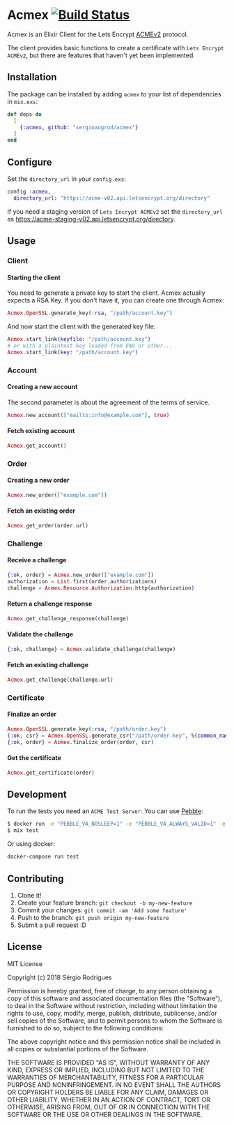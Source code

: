 # Acmex [![Build Status](https://travis-ci.org/sergioaugrod/acmex.svg?branch=master)](https://travis-ci.org/sergioaugrod/acmex)

Acmex is an Elixir Client for the Lets Encrypt [ACMEv2](https://github.com/ietf-wg-acme/acme) protocol.

The client provides basic functions to create a certificate with `Lets Encrypt ACMEv2`, but there are features that haven't yet been implemented.

## Installation

The package can be installed by adding `acmex` to your list of dependencies in `mix.exs`:

```elixir
def deps do
  [
    {:acmex, github: "sergioaugrod/acmex"}
  ]
end
```

## Configure

Set the `directory_url` in your `config.exs`:

```elixir
config :acmex,
  directory_url: "https://acme-v02.api.letsencrypt.org/directory"
```

If you need a staging version of `Lets Encrypt ACMEv2` set the `directory_url` as https://acme-staging-v02.api.letsencrypt.org/directory.

## Usage

### Client

#### Starting the client

You need to generate a private key to start the client. Acmex actually expects a RSA Key.
If you don't have it, you can create one through Acmex:

```elixir
Acmex.OpenSSL.generate_key(:rsa, "/path/account.key")
```

And now start the client with the generated key file:

```elixir
Acmex.start_link(keyfile: "/path/account.key")
# or with a plaintext key loaded from ENV or other...
Acmex.start_link(key: "/path/account.key")
```

### Account

#### Creating a new account

The second parameter is about the agreement of the terms of service.

```elixir
Acmex.new_account(["mailto:info@example.com"], true)
```

#### Fetch existing account

```elixir
Acmex.get_account()
```

### Order

#### Creating a new order

```elixir
Acmex.new_order(["example.com"])
```

#### Fetch an existing order

```elixir
Acmex.get_order(order.url)
```

### Challenge

#### Receive a challenge

```elixir
{:ok, order} = Acmex.new_order(["example.com"])
authorization = List.first(order.authorizations)
challenge = Acmex.Resource.Authorization.http(authorization)
```

#### Return a challenge response

```elixir
Acmex.get_challenge_response(challenge)
```

#### Validate the challenge

```elixir
{:ok, challenge} = Acmex.validate_challenge(challenge)
```

#### Fetch an existing challenge

```elixir
Acmex.get_challenge(challenge.url)
```

### Certificate

#### Finalize an order

```elixir
Acmex.OpenSSL.generate_key(:rsa, "/path/order.key")
{:ok, csr} = Acmex.OpenSSL.generate_csr("/path/order.key", %{common_name: "saugrod.tk"})
{:ok, order} = Acmex.finalize_order(order, csr)
```

#### Get the certificate

```elixir
Acmex.get_certificate(order)
```

## Development

To run the tests you need an `ACME Test Server`. You can use [Pebble](https://github.com/letsencrypt/pebble):

```bash
$ docker run -e "PEBBLE_VA_NOSLEEP=1" -e "PEBBLE_VA_ALWAYS_VALID=1" -e "PEBBLE_WFE_NONCEREJECT=0" -p 14000:14000 letsencrypt/pebble:2.0.2
$ mix test
```

Or using docker:

```bash
docker-compose run test
```

## Contributing

1. Clone it!
2. Create your feature branch: `git checkout -b my-new-feature`
3. Commit your changes: `git commit -am 'Add some feature'`
4. Push to the branch: `git push origin my-new-feature`
5. Submit a pull request :D

## License

MIT License

Copyright (c) 2018 Sérgio Rodrigues

Permission is hereby granted, free of charge, to any person obtaining a copy
of this software and associated documentation files (the "Software"), to deal
in the Software without restriction, including without limitation the rights
to use, copy, modify, merge, publish, distribute, sublicense, and/or sell
copies of the Software, and to permit persons to whom the Software is
furnished to do so, subject to the following conditions:

The above copyright notice and this permission notice shall be included in all
copies or substantial portions of the Software.

THE SOFTWARE IS PROVIDED "AS IS", WITHOUT WARRANTY OF ANY KIND, EXPRESS OR
IMPLIED, INCLUDING BUT NOT LIMITED TO THE WARRANTIES OF MERCHANTABILITY,
FITNESS FOR A PARTICULAR PURPOSE AND NONINFRINGEMENT. IN NO EVENT SHALL THE
AUTHORS OR COPYRIGHT HOLDERS BE LIABLE FOR ANY CLAIM, DAMAGES OR OTHER
LIABILITY, WHETHER IN AN ACTION OF CONTRACT, TORT OR OTHERWISE, ARISING FROM,
OUT OF OR IN CONNECTION WITH THE SOFTWARE OR THE USE OR OTHER DEALINGS IN THE
SOFTWARE.
